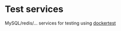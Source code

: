 # Test services

MySQL/redis/... services for testing using [dockertest](https://github.com/ory/dockertest/)
